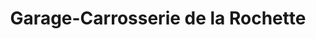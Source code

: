 ---
title: "Garage-Carrosserie de la Rochette"
url: /tavannes/garage-carrosserie-de-la-rochette/
shop: Autowerkstatt
---